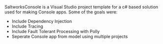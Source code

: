 SaltworksConsole is a Visual Studio project template for a c# based solution used for making Console apps.  Some of the goals were:
* Include Dependency Injection
* Include Tracing
* Include Fault Tolerant Processing with Polly
* Seperate Console app from model using multiple projects
